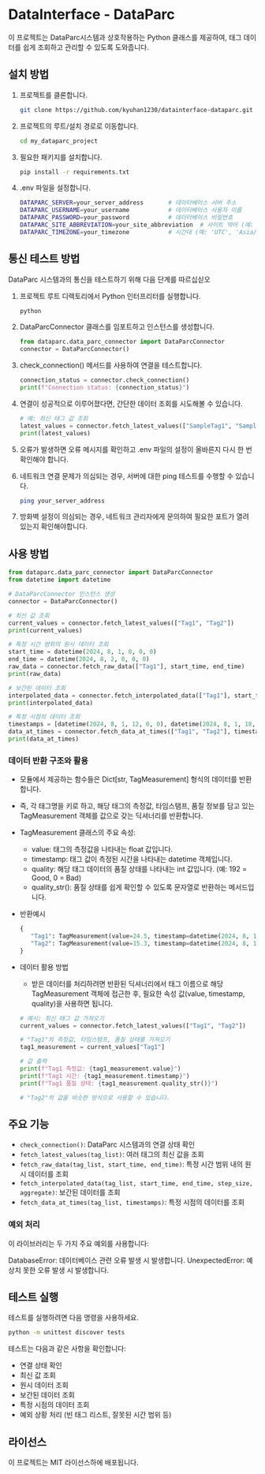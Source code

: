 # DataInterface - DataParc

이 프로젝트는 DataParc시스템과 상호작용하는 Python 클래스를 제공하여, 태그 데이터를 쉽게 조회하고 관리할 수 있도록 도와줍니다.

## 설치 방법

1. 프로젝트를 클론합니다.
   ```bash
   git clone https://github.com/kyuhan1230/datainterface-dataparc.git
   ```
   
2. 프로젝트의 루트/설치 경로로 이동합니다.
   ```bash
   cd my_dataparc_project
   ```

3. 필요한 패키지를 설치합니다.
   ```bash
   pip install -r requirements.txt
   ```

4. .env 파일을 설정합니다.
   ```bash
   DATAPARC_SERVER=your_server_address       # 데이터베이스 서버 주소
   DATAPARC_USERNAME=your_username           # 데이터베이스 사용자 이름
   DATAPARC_PASSWORD=your_password           # 데이터베이스 비밀번호
   DATAPARC_SITE_ABBREVIATION=your_site_abbreviation  # 사이트 약어 (예: 'CTC')
   DATAPARC_TIMEZONE=your_timezone           # 시간대 (예: 'UTC', 'Asia/Seoul')
   ```
## 통신 테스트 방법
DataParc 시스템과의 통신을 테스트하기 위해 다음 단계를 따르십싣오

1. 프로젝트 루트 디렉토리에서 Python 인터프리터를 실행합니다.
   ```bash
   python
   ```

2. DataParcConnector 클래스를 임포트하고 인스턴스를 생성합니다.
   ```python
   from dataparc.data_parc_connector import DataParcConnector
   connector = DataParcConnector()
   ```
3. check_connection() 메서드를 사용하여 연결을 테스트합니다.
   ```python
   connection_status = connector.check_connection()
   print(f"Connection status: {connection_status}")
   ```

4. 연결이 성공적으로 이루어졌다면, 간단한 데이터 조회를 시도해볼 수 있습니다.
   ```python
   # 예: 최신 태그 값 조회
   latest_values = connector.fetch_latest_values(["SampleTag1", "SampleTag2"])
   print(latest_values)
   ```
5. 오류가 발생하면 오류 메시지를 확인하고 .env 파일의 설정이 올바른지 다시 한 번 확인해야 합니다.
   
6. 네트워크 연결 문제가 의심되는 경우, 서버에 대한 ping 테스트를 수행할 수 있습니다.
   ```bash
   ping your_server_address
   ```
7. 방화벽 설정이 의심되는 경우, 네트워크 관리자에게 문의하여 필요한 포트가 열려 있는지 확인해야합니다.


## 사용 방법
```python
from dataparc.data_parc_connector import DataParcConnector
from datetime import datetime

# DataParcConnector 인스턴스 생성
connector = DataParcConnector()

# 최신 값 조회
current_values = connector.fetch_latest_values(["Tag1", "Tag2"])
print(current_values)

# 특정 시간 범위의 원시 데이터 조회
start_time = datetime(2024, 8, 1, 0, 0, 0)
end_time = datetime(2024, 8, 2, 0, 0, 0)
raw_data = connector.fetch_raw_data(["Tag1"], start_time, end_time)
print(raw_data)

# 보간된 데이터 조회
interpolated_data = connector.fetch_interpolated_data(["Tag1"], start_time, end_time, 3600, "AVERAGE")
print(interpolated_data)

# 특정 시점의 데이터 조회
timestamps = [datetime(2024, 8, 1, 12, 0, 0), datetime(2024, 8, 1, 18, 0, 0)]
data_at_times = connector.fetch_data_at_times(["Tag1", "Tag2"], timestamps)
print(data_at_times)
```
### 데이터 반환 구조와 활용
- 모듈에서 제공하는 함수들은 Dict[str, TagMeasurement] 형식의 데이터를 반환합니다. 
- 즉, 각 태그명을 키로 하고, 해당 태그의 측정값, 타임스탬프, 품질 정보를 담고 있는 TagMeasurement 객체를 값으로 갖는 딕셔너리를 반환합니다.

- TagMeasurement 클래스의 주요 속성:
   - value: 태그의 측정값을 나타내는 float 값입니다.
   - timestamp: 태그 값이 측정된 시간을 나타내는 datetime 객체입니다.
   - quality: 해당 태그 데이터의 품질 상태를 나타내는 int 값입니다. (예: 192 = Good, 0 = Bad)
   - quality_str(): 품질 상태를 쉽게 확인할 수 있도록 문자열로 반환하는 메서드입니다.
- 반환예시
   ```python
   {
      "Tag1": TagMeasurement(value=24.5, timestamp=datetime(2024, 8, 1, 12, 0, 0), quality=192),
      "Tag2": TagMeasurement(value=15.3, timestamp=datetime(2024, 8, 1, 12, 5, 0), quality=0)
   }
   ```
- 데이터 활용 방법
  -  받은 데이터를 처리하려면 반환된 딕셔너리에서 태그 이름으로 해당 TagMeasurement 객체에 접근한 후, 필요한 속성 값(value, timestamp, quality)을 사용하면 됩니다.

   ```python
   # 예시: 최신 태그 값 가져오기
   current_values = connector.fetch_latest_values(["Tag1", "Tag2"])

   # "Tag1"의 측정값, 타임스탬프, 품질 상태를 가져오기
   tag1_measurement = current_values["Tag1"]

   # 값 출력
   print(f"Tag1 측정값: {tag1_measurement.value}")
   print(f"Tag1 시간: {tag1_measurement.timestamp}")
   print(f"Tag1 품질 상태: {tag1_measurement.quality_str()}")

   # "Tag2"의 값을 비슷한 방식으로 사용할 수 있습니다.
   ```

## 주요 기능
- `check_connection()`: DataParc 시스템과의 연결 상태 확인
- `fetch_latest_values(tag_list)`: 여러 태그의 최신 값을 조회
- `fetch_raw_data(tag_list, start_time, end_time)`: 특정 시간 범위 내의 원시 데이터를 조회
- `fetch_interpolated_data(tag_list, start_time, end_time, step_size, aggregate)`: 보간된 데이터를 조회
- `fetch_data_at_times(tag_list, timestamps)`: 특정 시점의 데이터를 조회


### 예외 처리

이 라이브러리는 두 가지 주요 예외를 사용합니다:

DatabaseError: 데이터베이스 관련 오류 발생 시 발생합니다.
UnexpectedError: 예상치 못한 오류 발생 시 발생합니다.

## 테스트 실행

테스트를 실행하려면 다음 명령을 사용하세요.
   ```bash
   python -m unittest discover tests
   ```

테스트는 다음과 같은 사항을 확인합니다:
  - 연결 상태 확인
  - 최신 값 조회
  - 원시 데이터 조회
  - 보간된 데이터 조회
  - 특정 시점의 데이터 조회
  - 예외 상황 처리 (빈 태그 리스트, 잘못된 시간 범위 등)

## 라이선스
이 프로젝트는 MIT 라이선스하에 배포됩니다.